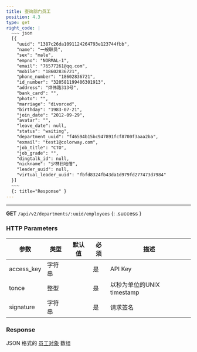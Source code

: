 ```yaml
---
title: 查询部门员工
position: 4.3
type: get
right_code: |
  ~~~ json
  [{
    "uuid": "1387c26da1091124264793e123744fbb",
    "name": "一般职员",
    "sex": "male",
    "empno": "NORMAL-1",
    "email": "76577261@qq.com",
    "mobile": "18602836721",
    "phone_number": "18602836721",
    "id_number": "320581199406301913",
    "address": "烨伟路313号",
    "bank_card": "",
    "photo": "",
    "marriage": "divorced",
    "birthday": "1983-07-21",
    "join_date": "2012-09-29",
    "avatar": "",
    "leave_date": null,
    "status": "waiting",
    "department_uuid": "f46594b15bc947891fcf8700f3aaa2ba",
    "exmail": "test1@colorway.com",
    "job_title": "CTO",
    "job_grade": "",
    "dingtalk_id": null,
    "nickname": "少林扫地僧",
    "leader_uuid": null,
    "virtual_leader_uuid": "fbfd8324fb43da1d979fd277473d7984"
  }]
  ~~~
  {: title="Response" }
---
```

---

**GET** `/api/v2/departments/:uuid/employees`
{: .success }

### HTTP Parameters

参数       | 类型       | 默认值 | 必须 | 描述
-----------|------------|--------|------|----------------------------|
access_key | 字符串     |        | 是   | API Key
tonce      | 整型       |        | 是   | 以秒为单位的UNIX timestamp
signature  | 字符串     |        | 是   | 请求签名

### Response

JSON 格式的 [员工对象](#objectemployee) 数组